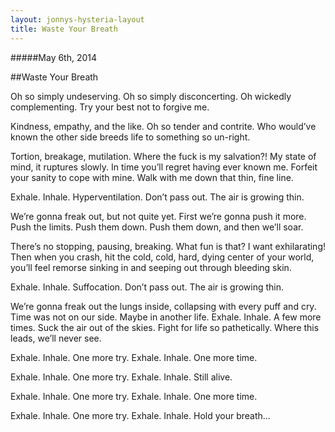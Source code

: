 ```yaml
---
layout: jonnys-hysteria-layout
title: Waste Your Breath
---
```

#####May 6th, 2014

##Waste Your Breath

Oh so simply undeserving. Oh so simply disconcerting.
Oh wickedly complementing. Try your best not to forgive me.

Kindness, empathy, and the like. Oh so tender and contrite.
Who would’ve known the other side breeds life to something so un-right.

Tortion, breakage, mutilation. Where the fuck is my salvation?!
My state of mind, it ruptures slowly. In time you’ll regret having ever known me. Forfeit your sanity to cope with mine. Walk with me down that thin, fine line.

Exhale. Inhale. Hyperventilation. Don’t pass out. The air is growing thin.

We’re gonna freak out, but not quite yet. First we’re gonna push it more.
Push the limits. Push them down. Push them down, and then we’ll soar.

There’s no stopping, pausing, breaking. What fun is that? I want exhilarating!
Then when you crash, hit the cold, cold, hard, dying center of your world,
you’ll feel remorse sinking in and seeping out through bleeding skin.

Exhale. Inhale. Suffocation. Don’t pass out. The air is growing thin.

We’re gonna freak out the lungs inside, collapsing with every puff and cry.
Time was not on our side. Maybe in another life.
Exhale. Inhale. A few more times. Suck the air out of the skies.
Fight for life so pathetically. Where this leads, we’ll never see.

Exhale. Inhale. One more try.
Exhale. Inhale. One more time.

Exhale. Inhale. One more try.
Exhale. Inhale. Still alive.

Exhale. Inhale. One more try.
Exhale. Inhale. One more time.

Exhale. Inhale. One more try.
Exhale. Inhale. Hold your breath...

